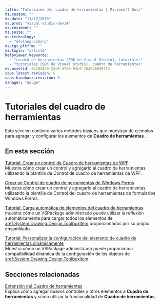 ```yaml
---
title: "Tutoriales del cuadro de herramientas | Microsoft Docs"
ms.custom: ""
ms.date: "11/17/2016"
ms.prod: "visual-studio-dev14"
ms.reviewer: ""
ms.suite: ""
ms.technology: 
  - "devlang-csharp"
ms.tgt_pltfrm: ""
ms.topic: "article"
helpviewer_keywords: 
  - "cuadro de herramientas [SDK de Visual Studio], tutoriales"
  - "tutoriales [SDK de Visual Studio], cuadro de herramientas"
ms.assetid: 8b1824b9-24e9-47a6-91b9-76a9c65d9f72
caps.latest.revision: 8
caps.handback.revision: 8
manager: "douge"
---
```

# Tutoriales del cuadro de herramientas
Esta sección contiene varios métodos básicos que muestran de ejemplos para agregar y configurar los elementos de **Cuadro de herramientas** .  
  
## En esta sección  
 [Tutorial: Crear un control de Cuadro de herramientas de WPF](../misc/walkthrough-creating-a-wpf-toolbox-control.md)  
 Muestra cómo crear un control y agregarlo al cuadro de herramientas utilizando la plantilla de Control de cuadro de herramientas de WPF.  
  
 [Crear un Control de cuadro de herramientas de Windows Forms](../extensibility/creating-a-windows-forms-toolbox-control.md)  
 Muestra cómo crear un control y agregarlo al cuadro de herramientas utilizando la plantilla de Control del cuadro de herramientas de formularios Windows Forms.  
  
 [Tutorial: Carga automática de elementos del cuadro de herramientas](../misc/walkthrough-autoloading-toolbox-items.md)  
 muestra cómo un VSPackage administrado puede utilizar la reflexión automáticamente para cargar todos los elementos de <xref:System.Drawing.Design.ToolboxItem> proporcionados por su propio ensamblado.  
  
 [Tutorial: Personalizar la configuración del elemento de cuadro de herramientas dinámicamente](../misc/walkthrough-customizing-toolbox-item-configuration-dynamically.md)  
 Muestra cómo un VSPackage administrado puede proporcionar compatibilidad dinámica de la configuración de los objetos de <xref:System.Drawing.Design.ToolboxItem> .  
  
## Secciones relacionadas  
 [Extensión del Cuadro de herramientas](../misc/extending-the-toolbox.md)  
 Explica cómo agregar nuevos controles y otros elementos a **Cuadro de herramientas** y cómo utilizar la funcionalidad de **Cuadro de herramientas** .